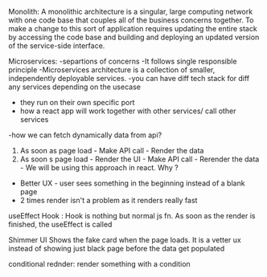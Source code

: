 Monolith:
A monolithic architecture is a singular, large computing network with one code base that couples all of the business concerns together. To make a change to this sort of application requires updating the entire stack by accessing the code base and building and deploying an updated version of the service-side interface.

Microservices:
-separtions of concerns
-It follows single responsible principle
-Microservices architecture is a collection of smaller, independently deployable services.
-you can have diff tech stack for diff any services depending on the usecase
- they run on their own specific port
- how a react app will work together with other services/ call other services

-how we can fetch dynamically data from api?
1. As soon as page load - Make API call - Render the data
2. As soon s page load - Render the UI - Make API call - Rerender the data - We will be using this approach in react. Why ?
 - Better UX - user sees something in the beginning instead of a blank page 
 - 2 times render isn't a problem as it renders really fast

useEffect Hook :
Hook is nothing but  normal js fn. 
As soon as the render is finished, the useEffect is called

Shimmer UI 
Shows the fake card when the page loads. It is a vetter ux instead of showing just black page before the data get populated

conditional rednder:
render something with a condition 







